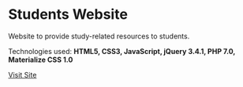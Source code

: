 # Students Website
Website to provide study-related resources to students.

Technologies used: **HTML5, CSS3, JavaScript, jQuery 3.4.1, PHP 7.0, Materialize CSS 1.0**

[Visit Site](http://rocker.epizy.com/studentswebsite/)
